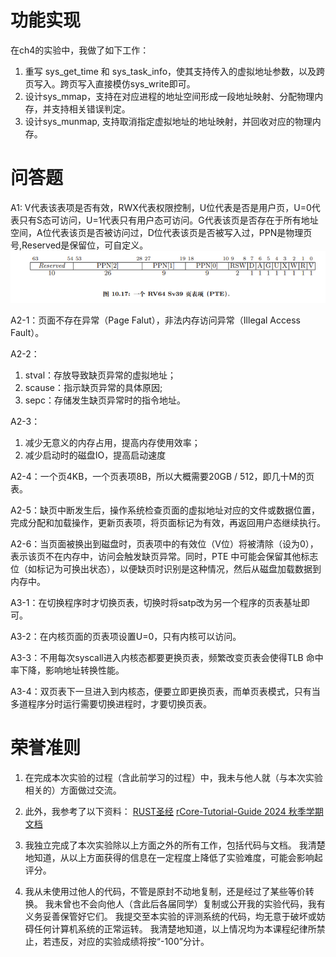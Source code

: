 # 功能实现

在ch4的实验中，我做了如下工作：
1. 重写 sys_get_time 和 sys_task_info，使其支持传入的虚拟地址参数，以及跨页写入。跨页写入直接模仿sys_write即可。
2. 设计sys_mmap，支持在对应进程的地址空间形成一段地址映射、分配物理内存，并支持相关错误判定。
3. 设计sys_munmap, 支持取消指定虚拟地址的地址映射，并回收对应的物理内存。

# 问答题
A1: V代表该表项是否有效，RWX代表权限控制，U位代表是否是用户页，U=0代表只有S态可访问，U=1代表只有用户态可访问。G代表该页是否存在于所有地址空间，A位代表该页是否被访问过，D位代表该页是否被写入过，PPN是物理页号,Reserved是保留位，可自定义。
![alt text](SV39_PTE.png)

A2-1：页面不存在异常（Page Falut），非法内存访问异常（Illegal Access Fault）。

A2-2：
1. stval：存放导致缺页异常的虚拟地址；
2. scause：指示缺页异常的具体原因;
3. sepc：存储发生缺页异常时的指令地址。

A2-3：
1. 减少无意义的内存占用，提高内存使用效率；
2. 减少启动时的磁盘IO，提高启动速度

A2-4：一个页4KB，一个页表项8B，所以大概需要20GB / 512，即几十M的页表。

A2-5：缺页中断发生后，操作系统检查页面的虚拟地址对应的文件或数据位置，完成分配和加载操作，更新页表项，将页面标记为有效，再返回用户态继续执行。

A2-6：当页面被换出到磁盘时，页表项中的有效位（V位）将被清除（设为0），表示该页不在内存中，访问会触发缺页异常。同时，PTE 中可能会保留其他标志位（如标记为可换出状态），以便缺页时识别是这种情况，然后从磁盘加载数据到内存中。

A3-1：在切换程序时才切换页表，切换时将satp改为另一个程序的页表基址即可。

A3-2：在内核页面的页表项设置U=0，只有内核可以访问。

A3-3：不用每次syscall进入内核态都要更换页表，频繁改变页表会使得TLB 命中率下降，影响地址转换性能。

A3-4：双页表下一旦进入到内核态，便要立即更换页表，而单页表模式，只有当多道程序分时运行需要切换进程时，才要切换页表。

# 荣誉准则

1. 在完成本次实验的过程（含此前学习的过程）中，我未与他人就（与本次实验相关的）方面做过交流。

2. 此外，我参考了以下资料：
[RUST圣经](https://course.rs/about-book.html) 
[rCore-Tutorial-Guide 2024 秋季学期文档](https://learningos.cn/rCore-Camp-Guide-2024A/) 

3. 我独立完成了本次实验除以上方面之外的所有工作，包括代码与文档。 我清楚地知道，从以上方面获得的信息在一定程度上降低了实验难度，可能会影响起评分。

4. 我从未使用过他人的代码，不管是原封不动地复制，还是经过了某些等价转换。 我未曾也不会向他人（含此后各届同学）复制或公开我的实验代码，我有义务妥善保管好它们。 我提交至本实验的评测系统的代码，均无意于破坏或妨碍任何计算机系统的正常运转。 我清楚地知道，以上情况均为本课程纪律所禁止，若违反，对应的实验成绩将按“-100”分计。